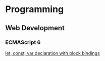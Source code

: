 # Programming

## Web Development

### ECMAScript 6

  [let, const, var declaration with block bindings](https://www.jeremylu.com?url=https%3A%2F%2Fraw.githubusercontent.com%2FDrkCoater%2Fposts%2Fmaster%2FWebDevelopment%2Fes6_variables.md)
